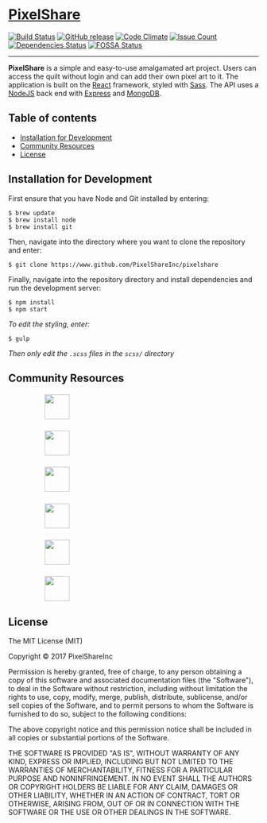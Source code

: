# [PixelShare](https://github.com/PixelShareInc/pixelshare "PixelShare")

[![Build Status](https://travis-ci.org/PixelShareInc/pixelshare.svg?branch=master)](https://travis-ci.org/PixelShareInc/pixelshare)
[![GitHub release](https://img.shields.io/github/release/PixelShareInc/pixelshare.svg)]()
[![Code Climate](https://codeclimate.com/github/PixelShareInc/pixelshare/badges/gpa.svg)](https://codeclimate.com/github/PixelShareInc/pixelshare)
[![Issue Count](https://codeclimate.com/github/PixelShareInc/pixelshare/badges/issue_count.svg)](https://codeclimate.com/github/PixelShareInc/pixelshare)
[![Dependencies Status](https://david-dm.org/PixelShareInc/pixelshare.svg)](https://david-dm.org/PixelShareInc/pixelshare)
[![FOSSA Status](https://app.fossa.io/api/projects/git%2Bgithub.com%2FPixelShareInc%2Fpixelshare.svg?type=shield)](https://app.fossa.io/projects/git%2Bgithub.com%2FPixelShareInc%2Fpixelshare?ref=badge_shield)

---

**PixelShare** is a simple and easy-to-use amalgamated art project. Users can access the quilt without login and can add their own pixel art to it. The application is built on the [React](https://reactjs.org/) framework, styled with [Sass](https://sass-lang.com). The API uses a [NodeJS](https://nodejs.org) back end with [Express](https://expressjs.com) and [MongoDB](https://mongodb.com).  

<!-- *Portfolio hosted at <http://derekkramer.co>*

![Screenshot](readme-src/portfolio-screenshot.png) -->

## Table of contents

- [Installation for Development](#Installation)
- [Community Resources](#Resources)
- [License](#License)

## <a name="Installation"><a>Installation for Development

First ensure that you have Node and Git installed by entering:

```
$ brew update
$ brew install node
$ brew install git
```

Then, navigate into the directory where you want to clone the repository and enter:

```
$ git clone https://www.github.com/PixelShareInc/pixelshare
```

Finally, navigate into the repository directory and install dependencies and run the development server:

```
$ npm install
$ npm start
```

*To edit the styling, enter:*

```
$ gulp
```

*Then only edit the `.scss` files in the `scss/` directory*

## <a name="Resources"><a>Community Resources


##### &emsp;&emsp;&emsp;&emsp;&emsp; [<img src="https://realpython.com/images/react.png" height="50" align="top">](https://reactjs.org)
##### &emsp;&emsp;&emsp;&emsp;&emsp; [<img src="http://sass-lang.com/assets/img/styleguide/color-1c4aab2b.png" height="50" align="top">](http://sass-lang.com)
##### &emsp;&emsp;&emsp;&emsp;&emsp; [<img src="https://jwt.io/assets/logo.svg" height="50" align="top">](http://www.jwt.io)
##### &emsp;&emsp;&emsp;&emsp;&emsp; [<img src="https://upload.wikimedia.org/wikipedia/commons/thumb/7/7e/Node.js_logo_2015.svg/591px-Node.js_logo_2015.svg.png" height="50" align="top">](https://nodejs.org)
##### &emsp;&emsp;&emsp;&emsp;&emsp; [<img src="http://www.amt.in/img/services/express.png" height="50" align="top">](https://expressjs.com)
##### &emsp;&emsp;&emsp;&emsp;&emsp; [<img src="https://webassets.mongodb.com/_com_assets/cms/MongoDB-Logo-5c3a7405a85675366beb3a5ec4c032348c390b3f142f5e6dddf1d78e2df5cb5c.png" height="50" align="top">](https://mongodb.com)

## <a name="License"><a>License

The MIT License (MIT)

Copyright &copy; 2017 PixelShareInc

Permission is hereby granted, free of charge, to any person obtaining a copy of this software and associated documentation files (the "Software"), to deal in the Software without restriction, including without limitation the rights to use, copy, modify, merge, publish, distribute, sublicense, and/or sell copies of the Software, and to permit persons to whom the Software is furnished to do so, subject to the following conditions:

The above copyright notice and this permission notice shall be included in all copies or substantial portions of the Software.

THE SOFTWARE IS PROVIDED "AS IS", WITHOUT WARRANTY OF ANY KIND, EXPRESS OR IMPLIED, INCLUDING BUT NOT LIMITED TO THE WARRANTIES OF MERCHANTABILITY, FITNESS FOR A PARTICULAR PURPOSE AND NONINFRINGEMENT. IN NO EVENT SHALL THE AUTHORS OR COPYRIGHT HOLDERS BE LIABLE FOR ANY CLAIM, DAMAGES OR OTHER LIABILITY, WHETHER IN AN ACTION OF CONTRACT, TORT OR OTHERWISE, ARISING FROM, OUT OF OR IN CONNECTION WITH THE SOFTWARE OR THE USE OR OTHER DEALINGS IN THE SOFTWARE.
